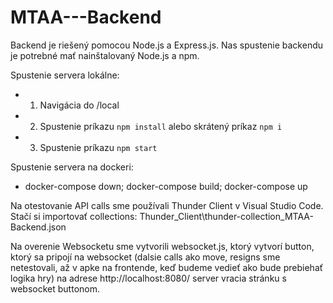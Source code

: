 # MTAA---Backend

Backend je riešený pomocou Node.js a Express.js.
Nas spustenie backendu je potrebné mať nainštalovaný Node.js a npm.

Spustenie servera lokálne:

-   1. Navigácia do /local
-   2. Spustenie príkazu `npm install` alebo skrátený príkaz `npm i`
-   3. Spustenie príkazu `npm start`

Spustenie servera na dockeri:

-   docker-compose down; docker-compose build; docker-compose up

Na otestovanie API calls sme používali Thunder Client v Visual Studio Code.
Stačí si importovať collections: Thunder_Client\thunder-collection_MTAA-Backend.json

Na overenie Websocketu sme vytvorili websocket.js, ktorý vytvorí button, ktorý sa pripojí na websocket (dalsie calls ako move, resigns sme netestovali, až v apke na frontende, keď budeme vedieť ako bude prebiehať logika hry)
na adrese http://localhost:8080/ server vracia stránku s websocket buttonom.

